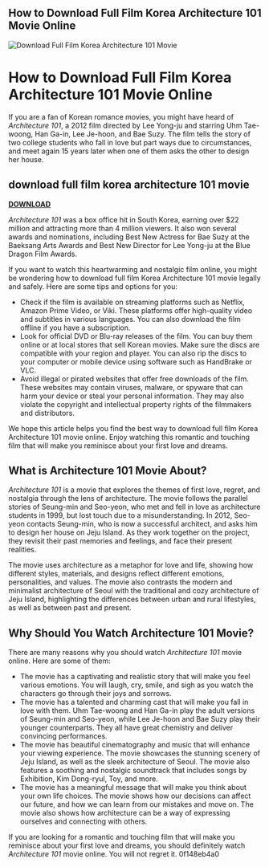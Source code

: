 ## How to Download Full Film Korea Architecture 101 Movie Online

 
![Download Full Film Korea Architecture 101 Movie](https://encrypted-tbn1.gstatic.com/images?q=tbn:ANd9GcQwZytByv_RdCEynQpqcnn4uTK_qb78-6Xb1O5TH0mGArUbW8tWILFYgG4)

 
# How to Download Full Film Korea Architecture 101 Movie Online
 
If you are a fan of Korean romance movies, you might have heard of *Architecture 101*, a 2012 film directed by Lee Yong-ju and starring Uhm Tae-woong, Han Ga-in, Lee Je-hoon, and Bae Suzy. The film tells the story of two college students who fall in love but part ways due to circumstances, and meet again 15 years later when one of them asks the other to design her house.
 
## download full film korea architecture 101 movie


[**DOWNLOAD**](https://denirade.blogspot.com/?download=2tKrR5)

 
*Architecture 101* was a box office hit in South Korea, earning over $22 million and attracting more than 4 million viewers. It also won several awards and nominations, including Best New Actress for Bae Suzy at the Baeksang Arts Awards and Best New Director for Lee Yong-ju at the Blue Dragon Film Awards.
 
If you want to watch this heartwarming and nostalgic film online, you might be wondering how to download full film Korea Architecture 101 movie legally and safely. Here are some tips and options for you:
 
- Check if the film is available on streaming platforms such as Netflix, Amazon Prime Video, or Viki. These platforms offer high-quality video and subtitles in various languages. You can also download the film offline if you have a subscription.
- Look for official DVD or Blu-ray releases of the film. You can buy them online or at local stores that sell Korean movies. Make sure the discs are compatible with your region and player. You can also rip the discs to your computer or mobile device using software such as HandBrake or VLC.
- Avoid illegal or pirated websites that offer free downloads of the film. These websites may contain viruses, malware, or spyware that can harm your device or steal your personal information. They may also violate the copyright and intellectual property rights of the filmmakers and distributors.

We hope this article helps you find the best way to download full film Korea Architecture 101 movie online. Enjoy watching this romantic and touching film that will make you reminisce about your first love and dreams.
  
## What is Architecture 101 Movie About?
 
*Architecture 101* is a movie that explores the themes of first love, regret, and nostalgia through the lens of architecture. The movie follows the parallel stories of Seung-min and Seo-yeon, who met and fell in love as architecture students in 1999, but lost touch due to a misunderstanding. In 2012, Seo-yeon contacts Seung-min, who is now a successful architect, and asks him to design her house on Jeju Island. As they work together on the project, they revisit their past memories and feelings, and face their present realities.
 
The movie uses architecture as a metaphor for love and life, showing how different styles, materials, and designs reflect different emotions, personalities, and values. The movie also contrasts the modern and minimalist architecture of Seoul with the traditional and cozy architecture of Jeju Island, highlighting the differences between urban and rural lifestyles, as well as between past and present.
  
## Why Should You Watch Architecture 101 Movie?
 
There are many reasons why you should watch *Architecture 101* movie online. Here are some of them:

- The movie has a captivating and realistic story that will make you feel various emotions. You will laugh, cry, smile, and sigh as you watch the characters go through their joys and sorrows.
- The movie has a talented and charming cast that will make you fall in love with them. Uhm Tae-woong and Han Ga-in play the adult versions of Seung-min and Seo-yeon, while Lee Je-hoon and Bae Suzy play their younger counterparts. They all have great chemistry and deliver convincing performances.
- The movie has beautiful cinematography and music that will enhance your viewing experience. The movie showcases the stunning scenery of Jeju Island, as well as the sleek architecture of Seoul. The movie also features a soothing and nostalgic soundtrack that includes songs by Exhibition, Kim Dong-ryul, Toy, and more.
- The movie has a meaningful message that will make you think about your own life choices. The movie shows how our decisions can affect our future, and how we can learn from our mistakes and move on. The movie also shows how architecture can be a way of expressing ourselves and connecting with others.

If you are looking for a romantic and touching film that will make you reminisce about your first love and dreams, you should definitely watch *Architecture 101* movie online. You will not regret it.
 0f148eb4a0
